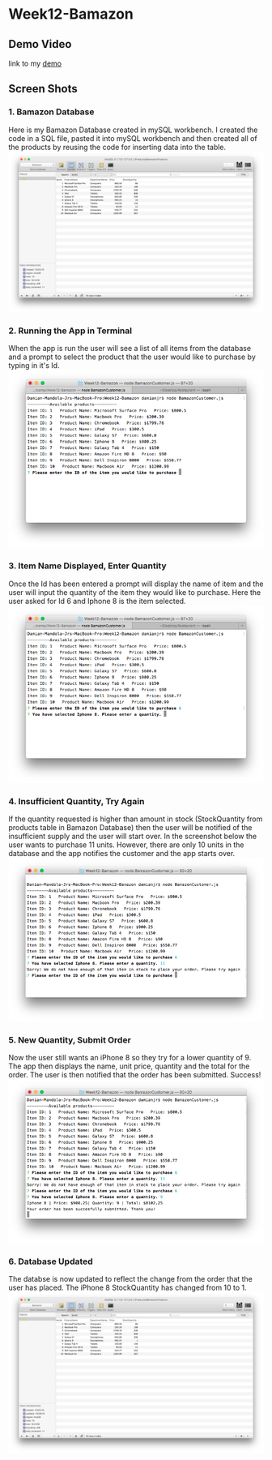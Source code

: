 # Week12-Bamazon
## Demo Video
link to my [demo](https://github.com/dmandola11/Week12-Bamazon/blob/master/Media/Bamazon_Demo.mov)
## Screen Shots

### 1. Bamazon Database
Here is my Bamazon Database created in mySQL workbench. I created the code in a SQL file, pasted it into mySQL workbench and then created all of the products by reusing the code for inserting data into the table.
![Bamazon Database](https://github.com/dmandola11/Week12-Bamazon/blob/master/Media/BamazonDatabase.png)

### 2. Running the App in Terminal
When the app is run the user will see a list of all items from the database and a prompt to select the product that the user would like to purchase by typing in it's Id.
![Initialize App](https://github.com/dmandola11/Week12-Bamazon/blob/master/Media/List%20of%20Items%20and%20First%20Prompt.png)

### 3. Item Name Displayed, Enter Quantity
Once the Id has been entered a prompt will display the name of item and the user will input the quantity of the item they would like to purchase. Here the user asked for Id 6 and Iphone 8 is the item selected.
![Item found, enter Quantity](https://github.com/dmandola11/Week12-Bamazon/blob/master/Media/Item%20Selected.png)

### 4. Insufficient Quantity, Try Again
If the quantity requested is higher than amount in stock (StockQuantity from products table in Bamazon Database) then the user will be notified of the insufficient supply and the user will start over. In the screenshot below the user wants to purchase 11 units. However, there are only 10 units in the database and the app notifies the customer and the app starts over.
![Quantity](https://github.com/dmandola11/Week12-Bamazon/blob/master/Media/Insufficient%20Quantity%20in%20Stock.png)

### 5. New Quantity, Submit Order
Now the user still wants an iPhone 8 so they try for a lower quantity of 9. The app then displays the name, unit price, quantity and the total for the order. The user is then notified that the order has been submitted. Success!
![Submit Order](https://github.com/dmandola11/Week12-Bamazon/blob/master/Media/Order%20Submitted.png)

### 6. Database Updated
The databse is now updated to reflect the change from the order that the user has placed. The iPhone 8 StockQuantity has changed from 10 to 1.
![Database Updated](https://github.com/dmandola11/Week12-Bamazon/blob/master/Media/Database%20Updated.png)
